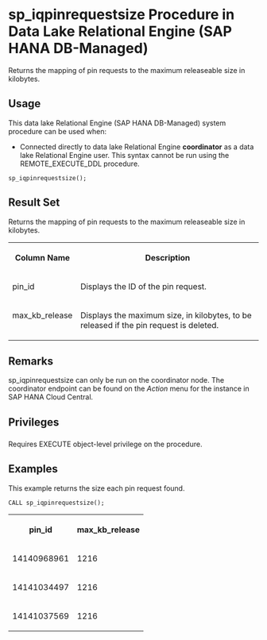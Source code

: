 <!-- loiocd2fbc63744f47b28252976bc905b684 -->

# sp\_iqpinrequestsize Procedure in Data Lake Relational Engine \(SAP HANA DB-Managed\)

Returns the mapping of pin requests to the maximum releaseable size in kilobytes.



<a name="loiocd2fbc63744f47b28252976bc905b684__section_ldn_m2w_qzb"/>

## Usage

This data lake Relational Engine \(SAP HANA DB-Managed\) system procedure can be used when:

-   Connected directly to data lake Relational Engine **coordinator** as a data lake Relational Engine user. This syntax cannot be run using the REMOTE\_EXECUTE\_DDL procedure.



```
sp_iqpinrequestsize();
```



<a name="loiocd2fbc63744f47b28252976bc905b684__section_w2g_zdb_hwb"/>

## Result Set

Returns the mapping of pin requests to the maximum releaseable size in kilobytes.


<table>
<tr>
<th valign="top">

Column Name

</th>
<th valign="top">

Description

</th>
</tr>
<tr>
<td valign="top">

pin\_id

</td>
<td valign="top">

Displays the ID of the pin request.

</td>
</tr>
<tr>
<td valign="top">

max\_kb\_release

</td>
<td valign="top">

Displays the maximum size, in kilobytes, to be released if the pin request is deleted.

</td>
</tr>
</table>



<a name="loiocd2fbc63744f47b28252976bc905b684__section_v5t_zdb_hwb"/>

## Remarks

sp\_iqpinrequestsize can only be run on the coordinator node. The coordinator endpoint can be found on the *Action* menu for the instance in SAP HANA Cloud Central.



<a name="loiocd2fbc63744f47b28252976bc905b684__section_tch_jv1_1yb"/>

## Privileges



### 

Requires EXECUTE object-level privilege on the procedure.



<a name="loiocd2fbc63744f47b28252976bc905b684__section_zkm_mfw_qzb"/>

## Examples

This example returns the size each pin request found.

```
CALL sp_iqpinrequestsize();
```


<table>
<tr>
<th valign="top">

pin\_id

</th>
<th valign="top">

max\_kb\_release

</th>
</tr>
<tr>
<td valign="top">

14140968961

</td>
<td valign="top">

1216

</td>
</tr>
<tr>
<td valign="top">

14141034497

</td>
<td valign="top">

1216

</td>
</tr>
<tr>
<td valign="top">

14141037569

</td>
<td valign="top">

1216

</td>
</tr>
</table>

